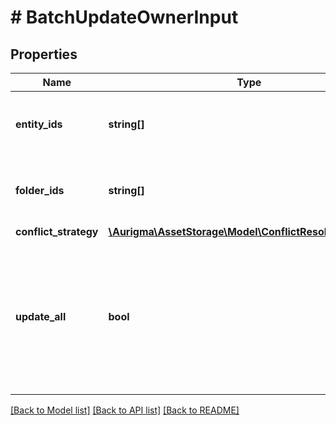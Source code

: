 # # BatchUpdateOwnerInput

## Properties

Name | Type | Description | Notes
------------ | ------------- | ------------- | -------------
**entity_ids** | **string[]** | List of entities, which are operation subjects | [optional]
**folder_ids** | **string[]** | List of folders, which are operation subjects. | [optional]
**conflict_strategy** | [**\Aurigma\AssetStorage\Model\ConflictResolvingStrategy**](ConflictResolvingStrategy.md) |  | [optional]
**update_all** | **bool** | If set to &#39;true&#39;, all folders and entities, which belong to specified ownerId, should be updated with new ownerId. | [optional]

[[Back to Model list]](../../README.md#models) [[Back to API list]](../../README.md#endpoints) [[Back to README]](../../README.md)
